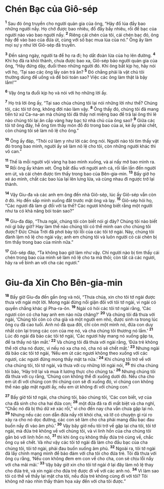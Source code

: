 # Chén Bạc của Giô-sép
<sup><b>1</b></sup> Sau đó ông truyền cho người quản gia của ông, “Hãy đổ lúa đầy bao những người nầy. Họ chở được bao nhiêu, đổ đầy bấy nhiêu, rồi để bạc của người nào vào bao người nấy. <sup><b>2</b></sup> Riêng cái chén của tôi, cái chén bạc đó, ông hãy để vào bao của đứa út, cùng với số bạc mua lúa của nó.” Ông ấy làm mọi sự y như lời Giô-sép đã truyền.

<sup><b>3</b></sup> Ðến sáng ngày, người ta để họ ra đi; họ dắt đoàn lừa của họ lên đường. <sup><b>4</b></sup> Khi họ đã ra khỏi thành, chưa được bao xa, Giô-sép bảo người quản gia của ông, “Hãy đứng dậy, đuổi theo những người đó. Khi ông bắt kịp họ, hãy nói với họ, ‘Tại sao các ông lấy oán trả ân? <sup><b>5</b></sup> Ðó chẳng phải là vật chủ tôi thường dùng để uống và để bói toán sao? Việc các ông làm thật là bậy lắm!’”

<sup><b>6</b></sup> Vậy ông ta đuổi kịp họ và nói với họ những lời ấy.

<sup><b>7</b></sup> Họ trả lời ông ấy, “Tại sao chúa chúng tôi lại nói những lời như thế? Chúng tôi, các tôi tớ ông, không đời nào làm vậy. <sup><b>8</b></sup> Ông thấy đó, chúng tôi đã mang tiền từ xứ Ca-na-an mà chúng tôi đã thấy nơi miệng bao để trả lại ông thì lẽ nào chúng tôi lại ăn cắp vàng hay bạc từ nhà chủ của ông sao? <sup><b>9</b></sup> Giữa các tôi tớ ông đây, hễ ông tìm thấy món đồ đó trong bao của ai, kẻ ấy phải chết, còn chúng tôi sẽ làm nô lệ cho ông.”

<sup><b>10</b></sup> Ông ấy đáp, “Thôi cứ làm y như lời các ông nói. Người nào tôi tìm thấy vật đó trong bao mình, người ấy sẽ làm nô lệ cho tôi, còn những người khác thì vô can.”

<sup><b>11</b></sup> Thế là mỗi người vội vàng hạ bao mình xuống, và ai nấy mở bao mình ra. <sup><b>12</b></sup> Rồi ông ấy khám xét. Ông bắt đầu với người anh cả, rồi lần lần đến người em út, và cái chén được tìm thấy trong bao của Bên-gia-min. <sup><b>13</b></sup> Bấy giờ họ xé áo mình, chất các bao lúa lại lên lưng lừa, và cùng nhau đi ngược trở lại thành.

<sup><b>14</b></sup> Vậy Giu-đa và các anh em ông đến nhà Giô-sép, lúc ấy Giô-sép vẫn còn ở đó. Họ đến sấp mình xuống đất trước mặt ông và lạy. <sup><b>15</b></sup> Giô-sép hỏi họ, “Các ngươi đã làm gì đối với ta thế? Các ngươi không biết rằng một người như ta có khả năng bói toán sao?”

<sup><b>16</b></sup> Giu-đa đáp, “Thưa ngài, chúng tôi còn biết nói gì đây? Chúng tôi nào biết nói gì bây giờ? Hay làm thế nào chúng tôi có thể minh oan cho chúng tôi được? Ðức Chúa Trời đã phơi bày tội lỗi của các tôi tớ ngài. Này, chúng tôi đành làm nô lệ cho ngài vậy; anh em chúng tôi và luôn người có cái chén bị tìm thấy trong bao của mình nữa.”

<sup><b>17</b></sup> Giô-sép đáp, “Ta không bao giờ làm như vậy. Chỉ người nào bị tìm thấy cái chén trong bao của mình sẽ làm nô lệ cho ta mà thôi; còn tất cả các ngươi, hãy ra về bình an với cha các ngươi.”

# Giu-đa Xin Cho Bên-gia-min
<sup><b>18</b></sup> Bấy giờ Giu-đa đến gần ông và nói, “Thưa chúa, xin cho tôi tớ ngài được thưa với ngài một lời. Mong ngài đừng nổi giận đối với tôi tớ ngài, vì ngài có quyền chẳng khác gì Pha-ra-ôn. <sup><b>19</b></sup> Ngài có hỏi các tôi tớ ngài rằng, ‘Các ngươi còn có cha hay anh em nào nữa chăng?’ <sup><b>20</b></sup> Và chúng tôi đã thưa với ngài, ‘Chúng tôi còn có cha già và một người em nhỏ, được sinh ra trong lúc ông cụ đã cao tuổi. Anh nó đã qua đời, chỉ còn một mình nó, đứa con duy nhất còn lại trong các con của mẹ nó, và cha chúng tôi thương nó lắm.’ <sup><b>21</b></sup> Lúc đó ngài đã bảo các tôi tớ ngài, ‘Các ngươi hãy mang nó xuống gặp ta, để ta thấy nó tận mắt.’ <sup><b>22</b></sup> Và chúng tôi đã thưa với ngài rằng, ‘Ðứa trẻ không thể rời cha nó được, vì nếu nó xa cha nó, cha nó sẽ chết mất.’ <sup><b>23</b></sup> Nhưng ngài đã bảo các tôi tớ ngài, ‘Nếu em út các ngươi không theo xuống với các ngươi, các ngươi đừng mong thấy mặt ta nữa.’ <sup><b>24</b></sup> Khi chúng tôi trở về với cha chúng tôi, tôi tớ ngài, và thưa với cụ những lời ngài nói, <sup><b>25</b></sup> thì cha chúng tôi bảo, ‘Hãy trở lại và mua ít lương thực cho chúng ta.’ <sup><b>26</b></sup> Nhưng chúng tôi đã thưa với cụ rằng, ‘Chúng con không thể đi xuống dưới đó. Nếu cha cho em út đi với chúng con thì chúng con sẽ đi xuống đó, vì chúng con không thể nào gặp mặt người ấy, nếu em út không đi với chúng con.’

<sup><b>27</b></sup> Bấy giờ tôi tớ ngài, cha chúng tôi, bảo chúng tôi, ‘Các con biết, vợ của cha đã sinh cho cha hai đứa con; <sup><b>28</b></sup> một đứa đã ra đi mất biệt và cha nghĩ, “Chắc nó đã bị thú dữ xé xác rồi,” vì cho đến nay cha vẫn chưa gặp lại nó. <sup><b>29</b></sup> Nhưng nếu các con dẫn đứa nầy rời khỏi cha, và lỡ có chuyện gì rủi ro xảy ra cho nó dọc đường, các con sẽ làm cho cha phải mang đầu bạc đau buồn nầy đi vào âm phủ.’ <sup><b>30</b></sup> Vậy bây giờ nếu tôi trở về gặp lại cha tôi, tôi tớ ngài, mà đứa trẻ không về với chúng tôi, và vì linh hồn của cha chúng tôi gắn bó với linh hồn nó, <sup><b>31</b></sup> thì khi ông cụ không thấy đứa trẻ cùng về, chắc ông cụ sẽ chết. Và như vậy các tôi tớ ngài đã làm cho đầu bạc của cha chúng tôi, tôi tớ ngài, phải đau buồn xuống âm phủ. <sup><b>32</b></sup> Ngoài ra, tôi tớ ngài đã lấy chính mạng mình để bảo đảm với cha tôi cho đứa trẻ. Tôi đã thưa với ông cụ rằng, ‘Nếu con không đem em con về cho cha, con sẽ chịu lỗi nầy với cha mãi mãi.’ <sup><b>33</b></sup> Vậy bây giờ xin cho tôi tớ ngài ở lại đây làm nô lệ thay cho đứa trẻ, và xin ngài cho đứa trẻ được đi về với các anh nó. <sup><b>34</b></sup> Vì làm sao tôi có thể về thấy lại mặt cha tôi, nếu đứa trẻ không cùng đi với tôi? Tôi không nỡ nào nhìn thấy thảm họa xảy đến với cha tôi được.”

